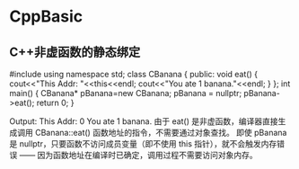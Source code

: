 # CppBasic
## C++非虚函数的静态绑定
#include <iostream>
using namespace std;
class CBanana
{
public:
        void eat()
        {
                cout<<"This Addr: "<<this<<endl;
                cout<<"You ate 1 banana."<<endl;
        }
};
int main()
{
        CBanana* pBanana=new CBanana;
        pBanana = nullptr;
        pBanana->eat();
        return 0;
}

Output:
This Addr: 0
You ate 1 banana.
由于 eat() 是非虚函数，编译器直接生成调用 CBanana::eat() 函数地址的指令，不需要通过对象查找。
即使 pBanana 是 nullptr，只要函数不访问成员变量（即不使用 this 指针），就不会触发内存错误 —— 因为函数地址在编译时已确定，调用过程不需要访问对象内存。
